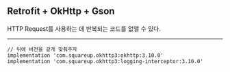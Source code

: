 ## Retrofit + OkHttp + Gson  
HTTP Request를 사용하는 데 반복되는 코드를 없앨 수 있다.

---

```
// 뒤에 버전을 같게 맞춰주자
implementation 'com.squareup.okhttp3:okhttp:3.10.0'
implementation 'com.squareup.okhttp3:logging-interceptor:3.10.0'
```